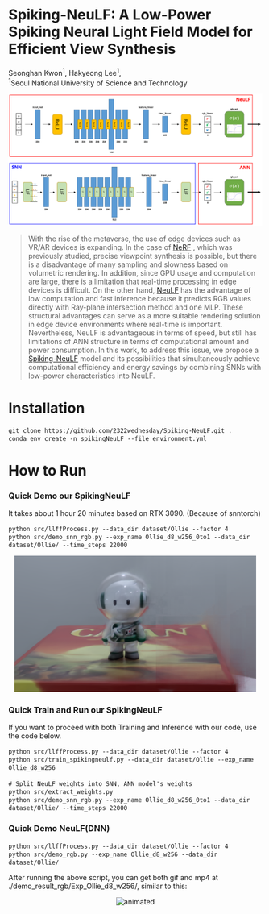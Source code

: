 # Spiking-NeuLF: A Low-Power Spiking Neural Light Field Model for Efficient View Synthesis
Seonghan Kwon<sup>1</sup>, Hakyeong Lee<sup>1</sup>,   
<sup>1</sup>Seoul National University of Science and Technology

<p align="center">
  <img src='img/Spiking-NeuLF.png' width="750"/>
</p>

> With the rise of the metaverse, the use of edge devices such as VR/AR devices is expanding. 
In the case of [NeRF](https://arxiv.org/pdf/2003.08934) , which was previously studied, precise viewpoint synthesis is possible, but there is a disadvantage of many sampling and slowness based on volumetric rendering. In addition, since GPU usage and computation are large, there is a limitation that real-time processing in edge devices is difficult. On the other hand, [NeuLF](https://arxiv.org/pdf/2105.07112) has the advantage of low computation and fast inference because it predicts RGB values directly with Ray-plane intersection method and one MLP. These structural advantages can serve as a more suitable rendering solution in edge device environments where real-time is important. Nevertheless, NeuLF is advantageous in terms of speed, but still has limitations of ANN structure in terms of computational amount and power consumption. In this work, to address this issue, we propose a [Spiking-NeuLF](https://github.com/2322wednesday/Spiking-NeuLF) model and its possibilities that simultaneously achieve computational efficiency and energy savings by combining SNNs with low-power characteristics into NeuLF.

# Installation
```
git clone https://github.com/2322wednesday/Spiking-NeuLF.git .
conda env create -n spikingNeuLF --file environment.yml
```

# How to Run
### Quick Demo our SpikingNeuLF
It takes about 1 hour 20 minutes based on RTX 3090. (Because of snntorch)
```
python src/llffProcess.py --data_dir dataset/Ollie --factor 4
python src/demo_snn_rgb.py --exp_name Ollie_d8_w256_0to1 --data_dir dataset/Ollie/ --time_steps 22000
```
<p align="center">
  <img src="./img/Spiking-NeuLF_results_img.png" alt="animated" width="480" height="270"/>
</p>



### Quick Train and Run our SpikingNeuLF
If you want to proceed with both Training and Inference with our code, use the code below.
```
python src/llffProcess.py --data_dir dataset/Ollie --factor 4
python src/train_spikingneulf.py --data_dir dataset/Ollie --exp_name Ollie_d8_w256

# Split NeuLF weights into SNN, ANN model's weights
python src/extract_weights.py 
python src/demo_snn_rgb.py --exp_name Ollie_d8_w256_0to1 --data_dir dataset/Ollie/ --time_steps 22000
```






### Quick Demo NeuLF(DNN)
```
python src/llffProcess.py --data_dir dataset/Ollie --factor 4
python src/demo_rgb.py --exp_name Ollie_d8_w256 --data_dir dataset/Ollie/
```
After running the above script, you can get both gif and mp4 at ./demo_result_rgb/Exp_Ollie_d8_w256/, similar to this:
<p align="center">
  <img src="./img/Ollie.gif" alt="animated" width="480" height="270"/>
</p>